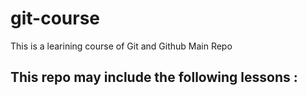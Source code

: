 # git-course
This is a learining course of Git and Github  Main Repo
## This repo may include the following lessons :
